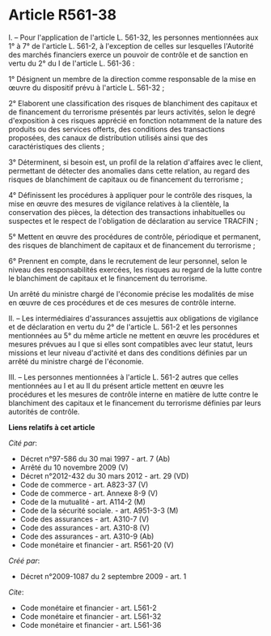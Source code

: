 # Article R561-38

I. – Pour l'application de l'article L. 561-32, les personnes mentionnées aux 1° à 7° de l'article L. 561-2, à l'exception de
celles sur lesquelles l'Autorité des marchés financiers exerce un pouvoir de contrôle et de sanction en vertu du 2° du I de
l'article L. 561-36 :

1° Désignent un membre de la direction comme responsable de la mise en œuvre du dispositif prévu à l'article L. 561-32 ;

2° Elaborent une classification des risques de blanchiment des capitaux et de financement du terrorisme présentés par leurs
activités, selon le degré d'exposition à ces risques apprécié en fonction notamment de la nature des produits ou des services
offerts, des conditions des transactions proposées, des canaux de distribution utilisés ainsi que des caractéristiques des
clients ;

3° Déterminent, si besoin est, un profil de la relation d'affaires avec le client, permettant de détecter des anomalies dans
cette relation, au regard des risques de blanchiment de capitaux ou de financement du terrorisme ;

4° Définissent les procédures à appliquer pour le contrôle des risques, la mise en œuvre des mesures de vigilance relatives à
la clientèle, la conservation des pièces, la détection des transactions inhabituelles ou suspectes et le respect de
l'obligation de déclaration au service TRACFIN ;

5° Mettent en œuvre des procédures de contrôle, périodique et permanent, des risques de blanchiment de capitaux et de
financement du terrorisme ;

6° Prennent en compte, dans le recrutement de leur personnel, selon le niveau des responsabilités exercées, les risques au
regard de la lutte contre le blanchiment de capitaux et le financement du terrorisme.

Un arrêté du ministre chargé de l'économie précise les modalités de mise en œuvre de ces procédures et de ces mesures de
contrôle interne.

II. – Les intermédiaires d'assurances assujettis aux obligations de vigilance et de déclaration en vertu du 2° de l'article
L. 561-2 et les personnes mentionnées au 5° du même article ne mettent en œuvre les procédures et mesures prévues au I que si
elles sont compatibles avec leur statut, leurs missions et leur niveau d'activité et dans des conditions définies par un
arrêté du ministre chargé de l'économie.

III. – Les personnes mentionnées à l'article L. 561-2 autres que celles mentionnées au I et au II du présent article mettent
en œuvre les procédures et les mesures de contrôle interne en matière de lutte contre le blanchiment des capitaux et le
financement du terrorisme définies par leurs autorités de contrôle.

**Liens relatifs à cet article**

_Cité par_:

  - Décret n°97-586 du 30 mai 1997 - art. 7 (Ab)
  - Arrêté du 10 novembre 2009 (V)
  - Décret n°2012-432 du 30 mars 2012 - art. 29 (VD)
  - Code de commerce - art. A823-37 (V)
  - Code de commerce - art. Annexe 8-9 (V)
  - Code de la mutualité - art. A114-2 (M)
  - Code de la sécurité sociale. - art. A951-3-3 (M)
  - Code des assurances - art. A310-7 (V)
  - Code des assurances - art. A310-8 (V)
  - Code des assurances - art. A310-9 (Ab)
  - Code monétaire et financier - art. R561-20 (V)

_Créé par_:

  - Décret n°2009-1087 du 2 septembre 2009 - art. 1

_Cite_:

  - Code monétaire et financier - art. L561-2
  - Code monétaire et financier - art. L561-32
  - Code monétaire et financier - art. L561-36
